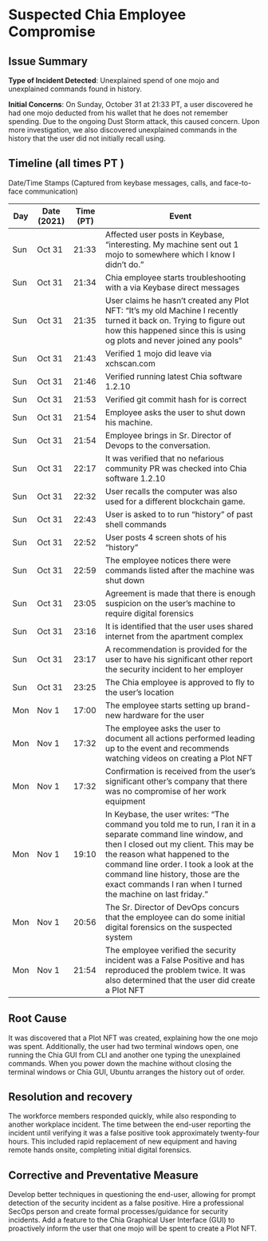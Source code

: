 # Suspected Chia Employee Compromise

## Issue Summary

__Type of Incident Detected__: Unexplained spend of one mojo and unexplained commands found in history.

__Initial Concerns__: On Sunday, October 31 at 21:33 PT, a user discovered he had one mojo deducted from his wallet that he does not remember spending. Due to the ongoing Dust Storm attack, this caused concern. Upon more investigation, we also discovered unexplained commands in the history that the user did not initially recall using.

## Timeline (all times PT )

Date/Time Stamps (Captured from keybase messages, calls, and face-to-face communication)

| Day | Date (2021) | Time (PT) | Event |
|-----|-------------|-----------|-------|
| Sun | Oct 31 | 21:33 | Affected user posts in Keybase, “interesting. My machine sent out 1 mojo to somewhere which I know I didn’t do.”
| Sun | Oct 31 | 21:34 | Chia employee starts troubleshooting with a via Keybase direct messages
| Sun | Oct 31 | 21:35 | User claims he hasn’t created any Plot NFT: “It’s my old Machine I recently turned it back on. Trying to figure out how this happened since this is using og plots and never joined any pools”
| Sun | Oct 31 | 21:43 | Verified 1 mojo did leave via xchscan.com
| Sun | Oct 31 | 21:46 | Verified running latest Chia software 1.2.10
| Sun | Oct 31 | 21:53 | Verified git commit hash for is correct
| Sun | Oct 31 | 21:54 | Employee asks the user to shut down his machine.
| Sun | Oct 31 | 21:54 | Employee brings in Sr. Director of Devops to the conversation.
| Sun | Oct 31 | 22:17 | It was verified that no nefarious community PR was checked into Chia software 1.2.10
| Sun | Oct 31 | 22:32 | User recalls the computer was also used for a different blockchain game.
| Sun | Oct 31 | 22:43 | User is asked to to run “history” of past shell commands
| Sun | Oct 31 | 22:52 | User posts 4 screen shots of his “history”
| Sun | Oct 31 | 22:59 | The employee notices there were commands listed after the machine was shut down
| Sun | Oct 31 | 23:05 | Agreement is made that there is enough suspicion on the user’s machine to require digital forensics
| Sun | Oct 31 | 23:16 | It is identified that the user uses shared internet from the apartment complex
| Sun | Oct 31 | 23:17 | A recommendation is provided for the user to have his significant other report the security incident to her employer
| Sun | Oct 31 | 23:25 | The Chia employee is approved to fly to the user’s location
| Mon | Nov 1 | 17:00 | The employee starts setting up brand-new hardware for the user
| Mon | Nov 1 | 17:32 | The employee asks the user to document all actions performed leading up to the event and recommends watching videos on creating a Plot NFT
| Mon | Nov 1 | 17:32 | Confirmation is received from the user’s significant other’s company that there was no compromise of her work equipment
| Mon | Nov 1 | 19:10 | In Keybase, the user writes: “The command you told me to run, I ran it in a separate command line window, and then I closed out my client. This may be the reason what happened to the command line order. I took a look at the command line history, those are the exact commands I ran when I turned the machine on last friday.”
| Mon | Nov 1 | 20:56 | The Sr. Director of DevOps concurs that the employee can do some initial digital forensics on the suspected system
| Mon | Nov 1 | 21:54 | The employee verified the security incident was a False Positive and has reproduced the problem twice. It was also determined that the user did create a Plot NFT



## Root Cause

It was discovered that a Plot NFT was created, explaining how the one mojo was spent. Additionally, the user had two terminal windows open, one running the Chia GUI from CLI and another one typing the unexplained commands. When you power down the machine without closing the terminal windows or Chia GUI, Ubuntu arranges the history out of order.



## Resolution and recovery

The workforce members responded quickly, while also responding to another workplace incident. The time between the end-user reporting the incident until verifying it was a false positive took approximately twenty-four hours. This included rapid replacement of new equipment and having remote hands onsite, completing initial digital forensics.

## Corrective and Preventative Measure

Develop better techniques in questioning the end-user, allowing for prompt detection of the security incident as a false positive.
Hire a professional SecOps person and create formal processes/guidance for security incidents.
Add a feature to the Chia Graphical User Interface (GUI) to proactively inform the user that one mojo will be spent to create a Plot NFT.

